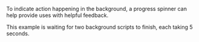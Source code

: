 To indicate action happening in the background, a progress spinner can help provide uses with helpful feedback.

This example is waiting for two background scripts to finish, each taking 5 seconds.
